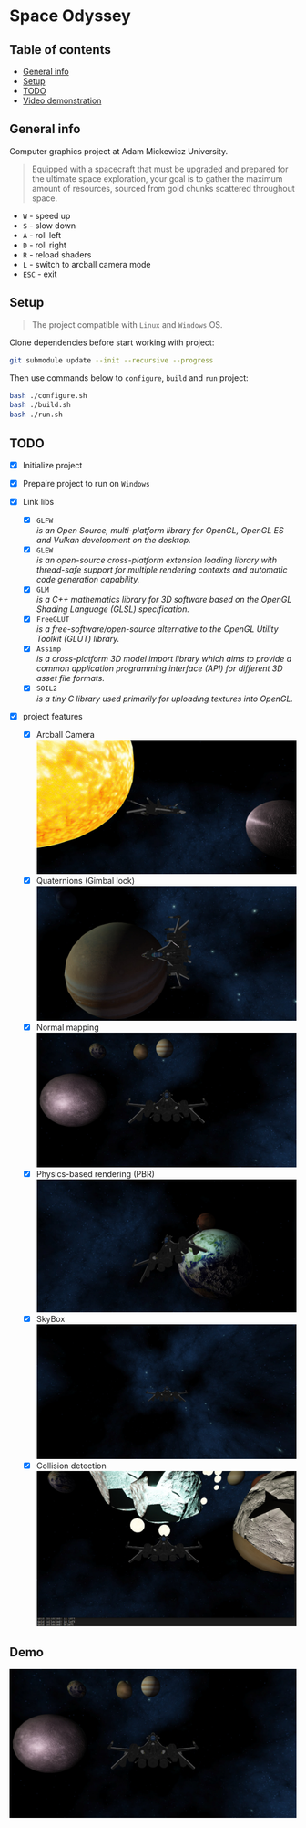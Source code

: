 # Space Odyssey

## Table of contents
* [General info](#general-info)
* [Setup](#setup)
* [TODO](#todo)
* [Video demonstration](#demo)

## General info

Computer graphics project at Adam Mickewicz University.

> Equipped with a spacecraft that must be upgraded and prepared for the ultimate space exploration, your goal is to gather the maximum amount of resources, sourced from gold chunks scattered throughout space.


- `W` - speed up
- `S` - slow down
- `A` - roll left
- `D` - roll right
- `R` - reload shaders
- `L` - switch to arcball camera mode
- `ESC` - exit

## Setup

> The project compatible with ``Linux`` and ``Windows`` OS.

Clone dependencies before start working with project:
```bash
git submodule update --init --recursive --progress
```

Then use commands below to ``configure``, ``build`` and ``run`` project:
```bash
bash ./configure.sh
bash ./build.sh
bash ./run.sh
```

## TODO

- [x] Initialize project
- [x] Prepaire project to run on ``Windows``

- [x] Link libs
  - [x] `GLFW`      <br>_is an Open Source, multi-platform library for OpenGL, OpenGL ES and Vulkan development on the desktop._
  - [x] `GLEW`      <br>_is an open-source cross-platform extension loading library with thread-safe support for multiple rendering contexts and automatic code generation capability._
  - [x] `GLM`       <br>_is a C++ mathematics library for 3D software based on the OpenGL Shading Language (GLSL) specification._
  - [x] `FreeGLUT`  <br>_is a free-software/open-source alternative to the OpenGL Utility Toolkit (GLUT) library._
  - [x] `Assimp`    <br>_is a cross-platform 3D model import library which aims to provide a common application programming interface (API) for different 3D asset file formats._
  - [x] `SOIL2`     <br>_is a tiny C library used primarily for uploading textures into OpenGL._

- [x] project features
  - [x] Arcball Camera </br>![Arcball camera](./img/arcball_camera.jpg)
  - [x] Quaternions (Gimbal lock) </br>![Quaternions](./img/quaternions.jpg)
  - [x] Normal mapping </br>![Normal mapping](./img/normal_mapping.jpg)
  - [x] Physics-based rendering (PBR) </br>![PBR](./img/pbr.jpg)
  - [x] SkyBox </br>![SkyBox](./img/skybox.jpg)
  - [x] Collision detection</br>![Collision detection](./img/collision.jpg)

## Demo

[![Demo](./img/normal_mapping.jpg)](https://youtu.be/k3ZNwEc1lKM)